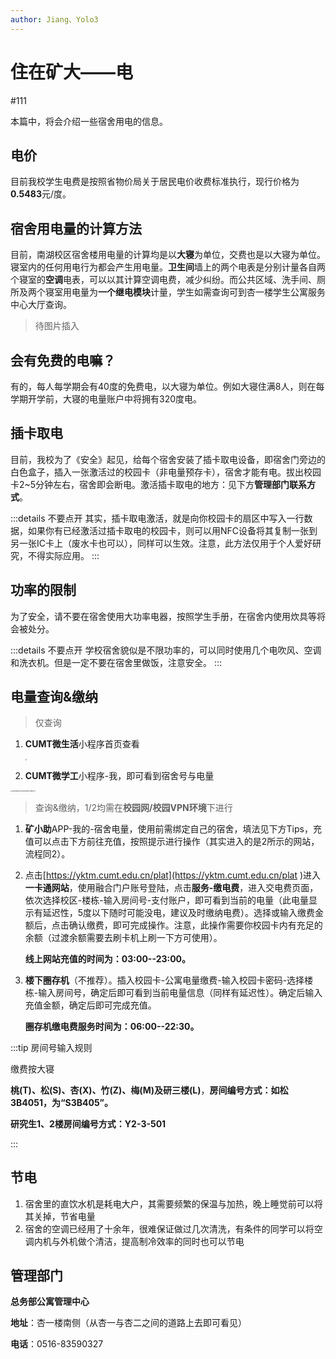 ```yaml
---
author: Jiang、Yolo3
---
```


# 住在矿大——电

#111

本篇中，将会介绍一些宿舍用电的信息。

## 电价

 目前我校学生电费是按照省物价局关于居民电价收费标准执行，现行价格为**0.5483**元/度。

## 宿舍用电量的计算方法

目前，南湖校区宿舍楼用电量的计算均是以**大寝**为单位，交费也是以大寝为单位。寝室内的任何用电行为都会产生用电量。**卫生间**墙上的两个电表是分别计量各自两个寝室的**空调**电表，可以以其计算空调电费，减少纠纷。而公共区域、洗手间、厕所及两个寝室用电量为**一个继电模块**计量，学生如需查询可到杏一楼学生公寓服务中心大厅查询。

> 待图片插入

## 会有免费的电嘛？

有的，每人每学期会有40度的免费电，以大寝为单位。例如大寝住满8人，则在每学期开学前，大寝的电量账户中将拥有320度电。

## 插卡取电

目前，我校为了《安全》起见，给每个宿舍安装了插卡取电设备，即宿舍门旁边的白色盒子，插入一张激活过的校园卡（非电量预存卡），宿舍才能有电。拔出校园卡2~5分钟左右，宿舍即会断电。激活插卡取电的地方：见下方**管理部门联系方式**。

:::details 不要点开
其实，插卡取电激活，就是向你校园卡的扇区中写入一行数据，如果你有已经激活过插卡取电的校园卡，则可以用NFC设备将其复制一张到另一张IC卡上（废水卡也可以），同样可以生效。注意，此方法仅用于个人爱好研究，不得实际应用。
:::

## 功率的限制

为了安全，请不要在宿舍使用大功率电器，按照学生手册，在宿舍内使用炊具等将会被处分。

:::details 不要点开
学校宿舍貌似是不限功率的，可以同时使用几个电吹风、空调和洗衣机。但是一定不要在宿舍里做饭，注意安全。
:::

## 电量查询&缴纳

> 仅查询

1. **CUMT微生活**小程序首页查看

   <img src="https://s2.loli.net/2023/07/07/ZTCgkeyIDQxGE26.jpg" style="zoom:15%;margin: 0 auto" />

2. **CUMT微学工**小程序-我，即可看到宿舍号与电量

<img src="https://s2.loli.net/2023/07/07/qtjobkJHnhrLTgf.jpg" alt="d03b2da522208f4f07da2c378d8f171f" style="zoom:15%;margin: 0 auto" />

> 查询&缴纳，1/2均需在**校园网/校园VPN环境**下进行

1. **矿小助**APP-我的-宿舍电量，使用前需绑定自己的宿舍，填法见下方Tips，充值可以点击下方前往充值，按照提示进行操作（其实进入的是2所示的网站，流程同2）。

2. 点击[https://yktm.cumt.edu.cn/plat](https://yktm.cumt.edu.cn/plat )进入**一卡通网站**，使用融合门户账号登陆，点击**服务-缴电费**，进入交电费页面，依次选择校区-楼栋-输入房间号-支付账户，即可看到当前的电量（此电量显示有延迟性，5度以下随时可能没电，建议及时缴纳电费）。选择或输入缴费金额后，点击确认缴费，即可完成操作。注意，此操作需要你校园卡内有充足的余额（过渡余额需要去刷卡机上刷一下方可使用）。

   **线上网站充值的时间为：03:00--23:00。**

3. **楼下圈存机**（不推荐）。插入校园卡-公寓电量缴费-输入校园卡密码-选择楼栋-输入房间号，确定后即可看到当前电量信息（同样有延迟性）。确定后输入充值金额，确定后即可完成充值。

   **圈存机缴电费服务时间为：06:00--22:30。**

:::tip 房间号输入规则

缴费按大寝

**桃(T)、松(S)、杏(X)、竹(Z)、梅(M)及研三楼(L)**，**房间编号方式：如松3B4051，为“S3B405”。**

**研究生1、2楼房间编号方式：Y2-3-501**

:::

## 节电

1. 宿舍里的直饮水机是耗电大户，其需要频繁的保温与加热，晚上睡觉前可以将其关掉，节省电量
2. 宿舍的空调已经用了十余年，很难保证做过几次清洗，有条件的同学可以将空调内机与外机做个清洁，提高制冷效率的同时也可以节电

## 管理部门

**总务部公寓管理中心**

**地址**：杏一楼南侧（从杏一与杏二之间的道路上去即可看见）

**电话**：0516-83590327
